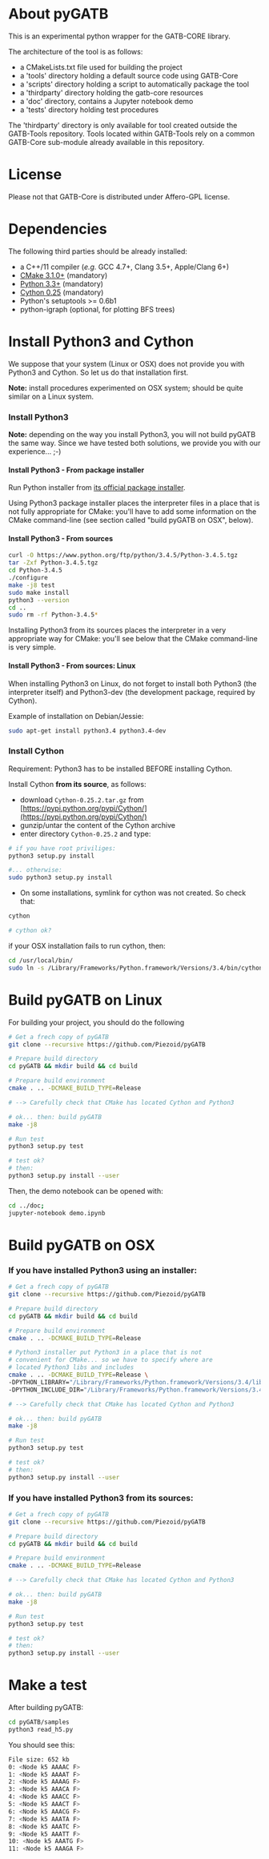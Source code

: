 # About pyGATB

This is an experimental python wrapper for the GATB-CORE library.

The architecture of the tool is as follows:

* a CMakeLists.txt file used for building the project
* a 'tools' directory holding a default source code using GATB-Core
* a 'scripts' directory holding a script to automatically package the tool
* a 'thirdparty' directory holding the gatb-core resources
* a 'doc' directory, contains a Jupyter notebook demo
* a 'tests' directory holding test procedures
    
The 'thirdparty' directory is only available for tool created outside the GATB-Tools repository.
Tools located within GATB-Tools rely on a common GATB-Core sub-module already available in this repository.

# License

Please not that GATB-Core is distributed under Affero-GPL license.

# Dependencies

The following third parties should be already installed:

* a C++/11 compiler (*e.g.* GCC 4.7+, Clang 3.5+, Apple/Clang 6+)
* [CMake 3.1.0+](http://cmake.org/download) (mandatory)
* [Python 3.3+](https://www.python.org/ftp/python/3.4.5/Python-3.4.5.tgz) (mandatory)
* [Cython 0.25](https://pypi.python.org/pypi/Cython/) (mandatory)
* Python's setuptools >= 0.6b1
* python-igraph (optional, for plotting BFS trees)

# Install Python3 and Cython

We suppose that your system (Linux or OSX) does not provide you with Python3 and Cython. So let us do that installation first.

**Note:** install procedures experimented on OSX system; should be quite similar on a Linux system.

### Install Python3

**Note:** depending on the way you install Python3, you will not build pyGATB the same way. Since we have tested both solutions, we provide you with our experience... ;-)

#### Install Python3 - From package installer 

Run Python installer from [its official package installer](https://www.python.org/ftp/python/3.4.4/python-3.4.4-macosx10.6.pkg).

Using Python3 package installer places the interpreter files in a place that is not fully appropriate for CMake: you'll have to add some information on the CMake command-line (see section called "build pyGATB on OSX", below).

#### Install Python3 - From sources

```bash 
curl -O https://www.python.org/ftp/python/3.4.5/Python-3.4.5.tgz
tar -Zxf Python-3.4.5.tgz
cd Python-3.4.5
./configure
make -j8 test
sudo make install
python3 --version
cd ..
sudo rm -rf Python-3.4.5*
```

Installing Python3 from its sources places the interpreter in a very appropriate way for CMake: you'll see below that the CMake command-line is very simple.

#### Install Python3 - From sources: Linux

When installing Python3 on Linux, do not forget to install both Python3 (the interpreter itself) and Python3-dev (the development package, required by Cython).

Example of installation on Debian/Jessie:

```bash 
sudo apt-get install python3.4 python3.4-dev
```

### Install Cython

Requirement: Python3 has to be installed BEFORE installing Cython.

Install Cython **from its source**, as follows:

* download ```Cython-0.25.2.tar.gz``` from [https://pypi.python.org/pypi/Cython/](https://pypi.python.org/pypi/Cython/)
* gunzip/untar the content of the Cython archive
* enter directory ```Cython-0.25.2``` and type: 

```bash
# if you have root priviliges:
python3 setup.py install

#... otherwise:
sudo python3 setup.py install
```
* On some installations, symlink for cython was not created. So check that:

```bash
cython

# cython ok?
```

if your OSX installation fails to run cython, then:

```bash
cd /usr/local/bin/
sudo ln -s /Library/Frameworks/Python.framework/Versions/3.4/bin/cython cython
```

# Build pyGATB on Linux

For building your project, you should do the following
   
```bash 
# Get a frech copy of pyGATB
git clone --recursive https://github.com/Piezoid/pyGATB

# Prepare build directory
cd pyGATB && mkdir build && cd build

# Prepare build environment
cmake . .. -DCMAKE_BUILD_TYPE=Release

# --> Carefully check that CMake has located Cython and Python3

# ok... then: build pyGATB
make -j8

# Run test
python3 setup.py test

# test ok?
# then:
python3 setup.py install --user
```

Then, the demo notebook can be opened with:
```bash
cd ../doc; 
jupyter-notebook demo.ipynb
```

# Build pyGATB on OSX

### If you have installed Python3 using an installer:

```bash 
# Get a frech copy of pyGATB
git clone --recursive https://github.com/Piezoid/pyGATB

# Prepare build directory
cd pyGATB && mkdir build && cd build

# Prepare build environment
cmake . .. -DCMAKE_BUILD_TYPE=Release

# Python3 installer put Python3 in a place that is not 
# convenient for CMake... so we have to specify where are
# located Python3 libs and includes
cmake . .. -DCMAKE_BUILD_TYPE=Release \
-DPYTHON_LIBRARY="/Library/Frameworks/Python.framework/Versions/3.4/lib/libpython3.4.dylib" \
-DPYTHON_INCLUDE_DIR="/Library/Frameworks/Python.framework/Versions/3.4/include/python3.4m"

# --> Carefully check that CMake has located Cython and Python3

# ok... then: build pyGATB
make -j8

# Run test
python3 setup.py test

# test ok?
# then:
python3 setup.py install --user
```

### If you have installed Python3 from its sources:

```bash 
# Get a frech copy of pyGATB
git clone --recursive https://github.com/Piezoid/pyGATB

# Prepare build directory
cd pyGATB && mkdir build && cd build

# Prepare build environment
cmake . .. -DCMAKE_BUILD_TYPE=Release

# --> Carefully check that CMake has located Cython and Python3

# ok... then: build pyGATB
make -j8

# Run test
python3 setup.py test

# test ok?
# then:
python3 setup.py install --user
```

# Make a test

After building pyGATB:

```bash 
cd pyGATB/samples
python3 read_h5.py
```

You should see this:

```bash 
File size: 652 kb
0: <Node k5 AAAAC F>
1: <Node k5 AAAAT F>
2: <Node k5 AAAAG F>
3: <Node k5 AAACA F>
4: <Node k5 AAACC F>
5: <Node k5 AAACT F>
6: <Node k5 AAACG F>
7: <Node k5 AAATA F>
8: <Node k5 AAATC F>
9: <Node k5 AAATT F>
10: <Node k5 AAATG F>
11: <Node k5 AAAGA F>
```

